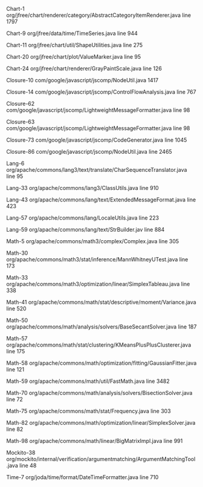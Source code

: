 Chart-1
org/jfree/chart/renderer/category/AbstractCategoryItemRenderer.java
line 1797

Chart-9
org/jfree/data/time/TimeSeries.java
line 944

Chart-11
org/jfree/chart/util/ShapeUtilities.java
line 275

Chart-20
org/jfree/chart/plot/ValueMarker.java
line 95

Chart-24
org/jfree/chart/renderer/GrayPaintScale.java
line 126

Closure-10
com/google/javascript/jscomp/NodeUtil.java
1417

Closure-14
com/google/javascript/jscomp/ControlFlowAnalysis.java
line 767

Closure-62
com/google/javascript/jscomp/LightweightMessageFormatter.java
line 98

Closure-63
com/google/javascript/jscomp/LightweightMessageFormatter.java
line 98

Closure-73
com/google/javascript/jscomp/CodeGenerator.java
line 1045

Closure-86
com/google/javascript/jscomp/NodeUtil.java
line 2465

Lang-6
org/apache/commons/lang3/text/translate/CharSequenceTranslator.java
line 95

Lang-33
org/apache/commons/lang3/ClassUtils.java
line 910

Lang-43
org/apache/commons/lang/text/ExtendedMessageFormat.java
line 423

Lang-57
org/apache/commons/lang/LocaleUtils.java
line 223

Lang-59
org/apache/commons/lang/text/StrBuilder.jav
line 884

Math-5
org/apache/commons/math3/complex/Complex.java
line 305

Math-30
org/apache/commons/math3/stat/inference/MannWhitneyUTest.java
line 173

Math-33
org/apache/commons/math3/optimization/linear/SimplexTableau.java
line 338

Math-41
org/apache/commons/math/stat/descriptive/moment/Variance.java
line 520

Math-50
org/apache/commons/math/analysis/solvers/BaseSecantSolver.java
line 187

Math-57
org/apache/commons/math/stat/clustering/KMeansPlusPlusClusterer.java
line 175

Math-58
org/apache/commons/math/optimization/fitting/GaussianFitter.java
line 121

Math-59
org/apache/commons/math/util/FastMath.java
line 3482

Math-70
org/apache/commons/math/analysis/solvers/BisectionSolver.java
line 72

Math-75
org/apache/commons/math/stat/Frequency.java
line 303

Math-82
org/apache/commons/math/optimization/linear/SimplexSolver.java
line 82

Math-98
org/apache/commons/math/linear/BigMatrixImpl.java
line 991

Mockito-38
org/mockito/internal/verification/argumentmatching/ArgumentMatchingTool.java
line 48

Time-7
org/joda/time/format/DateTimeFormatter.java
line 710